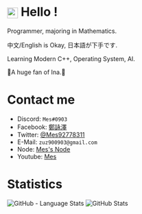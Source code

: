 # <img src="https://walfiegif.files.wordpress.com/2021/05/out-transparent-13.gif?w=745" style="vertical-align:middle" width="25px"> Hello !

Programmer, majoring in Mathematics.

中文/English is Okay, 日本語が下手です.

Learning Modern C++, Operating System, AI.

💜A huge fan of Ina.💜

# Contact me

+ Discord: `Mes#0903`
+ Facebook: [鄭詠澤](https://www.facebook.com/shiro.james0903)
+ Twitter: [@Mes92778311](https://twitter.com/Mes92778311)
+ E-Mail: `zuz900903@gmail.com`
+ Node: [Mes's Node](https://hackmd.io/@Mes/mes_note/https%3A%2F%2Fhackmd.io%2F%40Mes%2Fnote_preface)
+ Youtube: [Mes](https://www.youtube.com/channel/UCT3MbveOznWLlxNIdLUUOhg)

# Statistics

![GitHub - Language Stats](https://github-readme-stats.vercel.app/api/top-langs/?username=Mes0903&bg_color=90,39375E,50506E)
![GitHub Stats](https://github-readme-stats.vercel.app/api?username=Mes0903&count_private=true&show_icons=true&bg_color=90,39375E,50506E)
